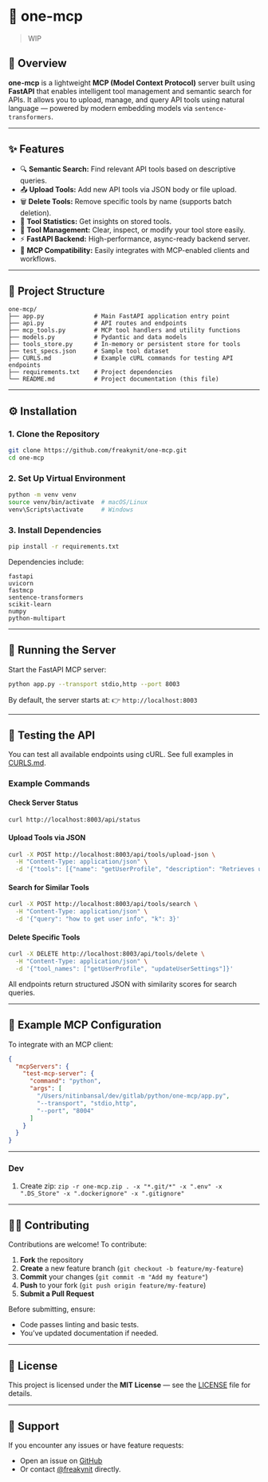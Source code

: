 # 🧠 one-mcp

> WIP


## 🚀 Overview

**one-mcp** is a lightweight **MCP (Model Context Protocol)** server built using **FastAPI** that enables intelligent tool management and semantic search for APIs.
It allows you to upload, manage, and query API tools using natural language — powered by modern embedding models via `sentence-transformers`.

---

## ✨ Features

* 🔍 **Semantic Search:** Find relevant API tools based on descriptive queries.
* 📤 **Upload Tools:** Add new API tools via JSON body or file upload.
* 🗑️ **Delete Tools:** Remove specific tools by name (supports batch deletion).
* 🧾 **Tool Statistics:** Get insights on stored tools.
* 🧹 **Tool Management:** Clear, inspect, or modify your tool store easily.
* ⚡ **FastAPI Backend:** High-performance, async-ready backend server.
* 🤝 **MCP Compatibility:** Easily integrates with MCP-enabled clients and workflows.

---

## 🧩 Project Structure

```
one-mcp/
├── app.py              # Main FastAPI application entry point
├── api.py              # API routes and endpoints
├── mcp_tools.py        # MCP tool handlers and utility functions
├── models.py           # Pydantic and data models
├── tools_store.py      # In-memory or persistent store for tools
├── test_specs.json     # Sample tool dataset
├── CURLS.md            # Example cURL commands for testing API endpoints
├── requirements.txt    # Project dependencies
└── README.md           # Project documentation (this file)
```

---

## ⚙️ Installation

### 1. Clone the Repository

```bash
git clone https://github.com/freakynit/one-mcp.git
cd one-mcp
```

### 2. Set Up Virtual Environment

```bash
python -m venv venv
source venv/bin/activate  # macOS/Linux
venv\Scripts\activate     # Windows
```

### 3. Install Dependencies

```bash
pip install -r requirements.txt
```

Dependencies include:

```
fastapi
uvicorn
fastmcp
sentence-transformers
scikit-learn
numpy
python-multipart
```

---

## 🧠 Running the Server

Start the FastAPI MCP server:

```bash
python app.py --transport stdio,http --port 8003
```

By default, the server starts at:
👉 `http://localhost:8003`

---

## 🧪 Testing the API

You can test all available endpoints using cURL.
See full examples in [CURLS.md](./CURLS.md).

### Example Commands

#### Check Server Status

```bash
curl http://localhost:8003/api/status
```

#### Upload Tools via JSON

```bash
curl -X POST http://localhost:8003/api/tools/upload-json \
  -H "Content-Type: application/json" \
  -d '{"tools": [{"name": "getUserProfile", "description": "Retrieves user profile"}]}'
```

#### Search for Similar Tools

```bash
curl -X POST http://localhost:8003/api/tools/search \
  -H "Content-Type: application/json" \
  -d '{"query": "how to get user info", "k": 3}'
```

#### Delete Specific Tools

```bash
curl -X DELETE http://localhost:8003/api/tools/delete \
  -H "Content-Type: application/json" \
  -d '{"tool_names": ["getUserProfile", "updateUserSettings"]}'
```

All endpoints return structured JSON with similarity scores for search queries.

---

## 🧰 Example MCP Configuration

To integrate with an MCP client:

```json
{
  "mcpServers": {
    "test-mcp-server": {
      "command": "python",
      "args": [
        "/Users/nitinbansal/dev/gitlab/python/one-mcp/app.py",
        "--transport", "stdio,http",
        "--port", "8004"
      ]
    }
  }
}
```

---

### Dev
1. Create zip: `zip -r one-mcp.zip . -x "*.git/*" -x ".env" -x ".DS_Store" -x ".dockerignore" -x ".gitignore"`

---

## 🧑‍💻 Contributing

Contributions are welcome!
To contribute:

1. **Fork** the repository
2. **Create** a new feature branch (`git checkout -b feature/my-feature`)
3. **Commit** your changes (`git commit -m "Add my feature"`)
4. **Push** to your fork (`git push origin feature/my-feature`)
5. **Submit a Pull Request**

Before submitting, ensure:

* Code passes linting and basic tests.
* You’ve updated documentation if needed.

---

## 📜 License

This project is licensed under the **MIT License** — see the [LICENSE](LICENSE) file for details.

---

## 💬 Support

If you encounter any issues or have feature requests:

* Open an issue on [GitHub](https://github.com/freakynit/one-mcp/issues)
* Or contact [@freakynit](https://github.com/freakynit) directly.

